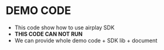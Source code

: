 # DEMO CODE   

* This code show how to use airplay SDK                      
* **THIS CODE CAN NOT RUN**                        
* We can provide whole demo code + SDK lib + document                                

 
